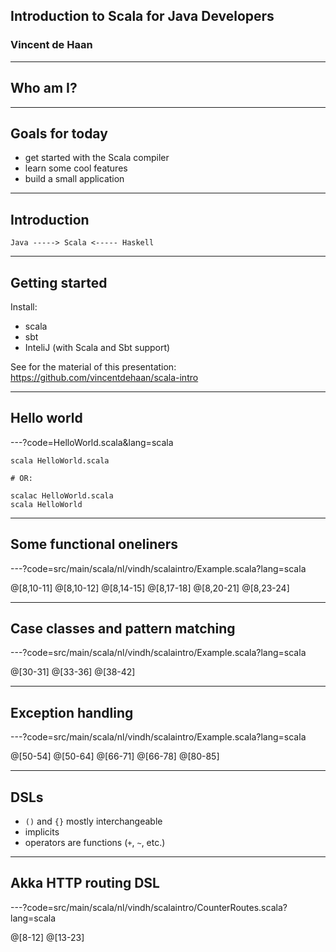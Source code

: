 ## Introduction to Scala for Java Developers
### Vincent de Haan

---

## Who am I?

---

## Goals for today
- get started with the Scala compiler
- learn some cool features
- build a small application

---

## Introduction

```
Java -----> Scala <----- Haskell
```

---

## Getting started

Install:
- scala
- sbt
- InteliJ (with Scala and Sbt support)

See for the material of this presentation: https://github.com/vincentdehaan/scala-intro

---

## Hello world

---?code=HelloWorld.scala&lang=scala

```
scala HelloWorld.scala

# OR:

scalac HelloWorld.scala
scala HelloWorld
```

---

## Some functional oneliners

---?code=src/main/scala/nl/vindh/scalaintro/Example.scala?lang=scala

@[8,10-11]
@[8,10-12]
@[8,14-15]
@[8,17-18]
@[8,20-21]
@[8,23-24]

---

## Case classes and pattern matching

---?code=src/main/scala/nl/vindh/scalaintro/Example.scala?lang=scala


@[30-31]
@[33-36]
@[38-42]

---

## Exception handling

---?code=src/main/scala/nl/vindh/scalaintro/Example.scala?lang=scala

@[50-54]
@[50-64]
@[66-71]
@[66-78]
@[80-85]

---

## DSLs

- `()` and `{}` mostly interchangeable
- implicits
- operators are functions (`+`, `~`, etc.)

---

## Akka HTTP routing DSL

---?code=src/main/scala/nl/vindh/scalaintro/CounterRoutes.scala?lang=scala

@[8-12]
@[13-23]